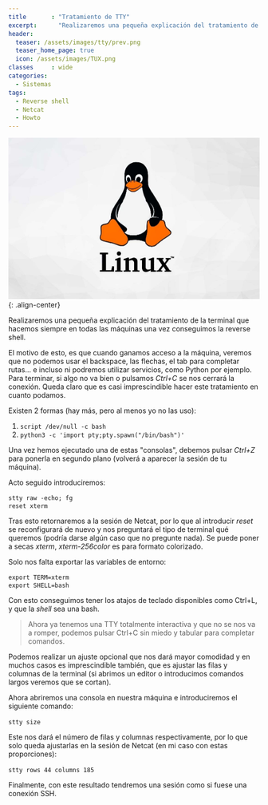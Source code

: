 ```yaml
---
title       : "Tratamiento de TTY"
excerpt:      "Realizaremos una pequeña explicación del tratamiento de la TTY que realizamos siempre en todas las máquinas una vez conseguimos la reverse shell."
header:
  teaser: /assets/images/tty/prev.png
  teaser_home_page: true
  icon: /assets/images/TUX.png
classes		: wide
categories:
  - Sistemas
tags:  
  - Reverse shell
  - Netcat
  - Howto
---
```


![](/assets/images/tty/prev.png){: .align-center}

Realizaremos una pequeña explicación del tratamiento de la terminal que hacemos siempre en todas las máquinas una vez conseguimos la reverse shell.

El motivo de esto, es que cuando ganamos acceso a la máquina, veremos que no podemos usar el backspace, las flechas, el tab para completar rutas... e incluso ni podremos utilizar servicios, como Python por ejemplo. Para terminar, si algo no va bien o pulsamos *Ctrl+C* se nos cerrará la conexión. Queda claro que es casi imprescindible hacer este tratamiento en cuanto podamos.

Existen 2 formas (hay más, pero al menos yo no las uso):

1. `script /dev/null -c bash` 
2. `python3 -c 'import pty;pty.spawn("/bin/bash")'`

Una vez hemos ejecutado una de estas "consolas", debemos pulsar *Ctrl+Z* para ponerla en segundo plano (volverá a aparecer la sesión de tu máquina).

Acto seguido introduciremos: 

~~~
stty raw -echo; fg
reset xterm
~~~~

Tras esto retornaremos a la sesión de Netcat, por lo que al introducir *reset* se reconfigurará de nuevo y nos preguntará el tipo de terminal qué queremos (podría darse algún caso que no pregunte nada). Se puede poner a secas *xterm*, *xterm-256color* es para formato colorizado.

Solo nos falta exportar las variables de entorno:

~~~
export TERM=xterm
export SHELL=bash
~~~~

Con esto conseguimos tener los atajos de teclado disponibles como Ctrl+L, y que la *shell* sea una bash.

> Ahora ya tenemos una TTY totalmente interactiva y que no se nos va a romper, podemos pulsar Ctrl+C sin miedo y tabular para completar comandos. 

Podemos realizar un ajuste opcional que nos dará mayor comodidad y en muchos casos es imprescindible también, que es ajustar las filas y columnas de la terminal (si abrimos un editor o introducimos comandos largos veremos que se cortan).

Ahora abriremos una consola en nuestra máquina e introduciremos el siguiente comando:

`stty size`

Este nos dará el número de filas y columnas respectivamente, por lo que solo queda ajustarlas en la sesión de Netcat (en mi caso con estas proporciones):

`stty rows 44 columns 185`

Finalmente, con este resultado tendremos una sesión como si fuese una conexión SSH.